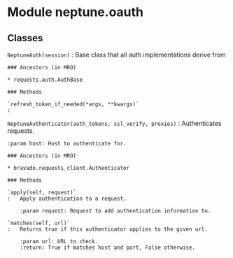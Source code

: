 Module neptune.oauth
====================

Classes
-------

`NeptuneAuth(session)`
:   Base class that all auth implementations derive from

    ### Ancestors (in MRO)

    * requests.auth.AuthBase

    ### Methods

    `refresh_token_if_needed(*args, **kwargs)`
    :

`NeptuneAuthenticator(auth_tokens, ssl_verify, proxies)`
:   Authenticates requests.
    
    :param host: Host to authenticate for.

    ### Ancestors (in MRO)

    * bravado.requests_client.Authenticator

    ### Methods

    `apply(self, request)`
    :   Apply authentication to a request.
        
        :param request: Request to add authentication information to.

    `matches(self, url)`
    :   Returns true if this authenticator applies to the given url.
        
        :param url: URL to check.
        :return: True if matches host and port, False otherwise.